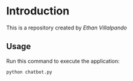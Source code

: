 # Introduction


This is a repository created by *Ethan Villalpando*


## Usage


Run this command to execute the application:


`python chatbot.py`
